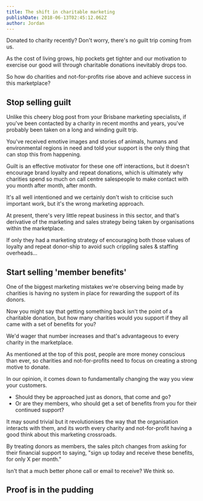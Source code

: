 ```yaml
---
title: The shift in charitable marketing
publishDate: 2018-06-13T02:45:12.062Z
author: Jordan
---
```

Donated to charity recently? Don't worry, there's no guilt trip coming from us.

As the cost of living grows, hip pockets get tighter and our motivation to exercise our good will through charitable donations inevitably drops too.

So how do charities and not-for-profits rise above and achieve success in this marketplace?

## Stop selling guilt

Unlike this cheery blog post from your Brisbane marketing specialists, if you've been contacted by a charity in recent months and years, you've probably been taken on a long and winding guilt trip.

You've received emotive images and stories of animals, humans and environmental regions in need and told your support is the only thing that can stop this from happening.

Guilt is an effective motivator for these one off interactions, but it doesn't encourage brand loyalty and repeat donations, which is ultimately why charities spend so much on call centre salespeople to make contact with you month after month, after month.

It's all well intentioned and we certainly don't wish to criticise such important work, but it's the wrong marketing approach.

At present, there's very little repeat business in this sector, and that's derivative of the marketing and sales strategy being taken by organisations within the marketplace.

If only they had a marketing strategy of encouraging both those values of loyalty and repeat donor-ship to avoid such crippling sales & staffing overheads...

## Start selling 'member benefits'

One of the biggest marketing mistakes we're observing being made by charities is having no system in place for rewarding the support of its donors.

Now you might say that getting something back isn't the point of a charitable donation, but how many charities would you support if they all came with a set of benefits for you?

We'd wager that number increases and that's advantageous to every charity in the marketplace.

As mentioned at the top of this post, people are more money conscious than ever, so charities and not-for-profits need to focus on creating a strong motive to donate.

In our opinion, it comes down to fundamentally changing the way you view your customers.

* Should they be approached just as donors, that come and go? 
* Or are they members, who should get a set of benefits from you for their continued support?

It may sound trivial but it revolutionises the way that the organisation interacts with them, and its worth every charity and not-for-profit having a good think about this marketing crossroads.

By treating donors as members, the sales pitch changes from asking for their financial support to saying, "sign up today and receive these benefits, for only X per month."

Isn't that a much better phone call or email to receive? We think so.

## Proof is in the pudding
